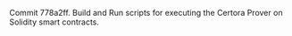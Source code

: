 Commit 778a2ff.                    Build and Run scripts for executing the Certora Prover on Solidity smart contracts.